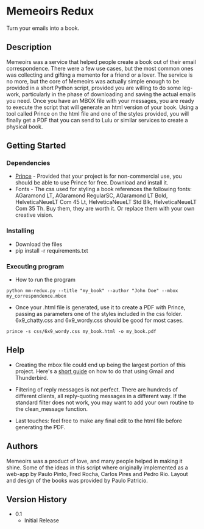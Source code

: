 # Memeoirs Redux

Turn your emails into a book.

## Description

Memeoirs was a service that helped people create a book out of their email correspondence. There were a few use cases, but the most common ones was collecting and gifting a memento for a friend or a lover. The service is no more, but the core of Memeoirs was actually simple enough to be provided in a short Python script, provided you are willing to do some leg-work, particularly in the phase of downloading and saving the actual emails you need. Once you have an MBOX file with your messages, you are ready to execute the script that will generate an html version of your book. Using a tool called Prince on the html file and one of the styles provided, you will finally get a PDF that you can send to Lulu or similar services to create a physical book.

## Getting Started

### Dependencies

* [Prince](https://www.princexml.com/) - Provided that your project is for non-commercial use, you should be able to use Prince for free. Download and install it.
* Fonts - The css used for styling a book references the following fonts: AGaramond LT, AGaramond RegularSC, AGaramond LT Bold, HelveticaNeueLT Com 45 Lt, HelveticaNeueLT Std Blk, HelveticaNeueLT Com 35 Th. Buy them, they are worth it. Or replace them with your own creative vision.

### Installing

* Download the files
* pip install -r requirements.txt

### Executing program

* How to run the program

```
python mm-redux.py --title "my_book" --author "John Doe" --mbox my_correspondence.mbox
```


* Once your .html file is generated, use it to create a PDF with Prince, passing as parameters one of the styles included in the css folder. 6x9_chatty.css and 6x9_wordy.css should be good for most cases.

```
prince -s css/6x9_wordy.css my_book.html -o my_book.pdf
```

## Help

* Creating the mbox file could end up being the largest portion of this project. Here's a [short guide](https://www.jamez.it/blog/2022/06/15/exporting-emails-mbox-file/) on how to do that using Gmail and Thunderbird.

* Filtering of reply messages is not perfect. There are hundreds of different clients, all reply-quoting messages in a different way. If the standard filter does not work, you may want to add your own routine to the clean_message function.

* Last touches: feel free to make any final edit to the html file before generating the PDF. 


## Authors

Memeoirs was a product of love, and many people helped in making it shine. Some of the ideas in this script where originally implemented as a web-app by Paulo Pinto, Fred Rocha, Carlos Pires and Pedro Rio. Layout and design of the books was provided by Paulo Patricio.

## Version History

* 0.1
    * Initial Release



